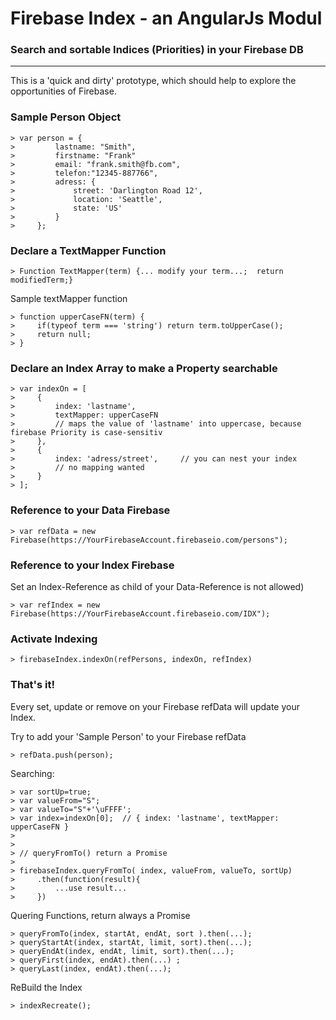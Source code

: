 # Firebase Index - an AngularJs Modul #


### Search and sortable Indices (Priorities) in your Firebase DB
----------


This is a 'quick and dirty' prototype, which should help to explore the opportunities of Firebase. 


### Sample Person Object
    
	> var person = {
	>         lastname: "Smith",
	>         firstname: "Frank"
	>         email: "frank.smith@fb.com",
	>         telefon:"12345-887766",
	>         adress: {
	>             street: 'Darlington Road 12',
	>             location: 'Seattle',
	>             state: 'US'
	>         }
	>     };


### Declare a TextMapper Function

	> Function TextMapper(term) {... modify your term...;  return modifiedTerm;} 

Sample textMapper function 

	> function upperCaseFN(term) {
	>     if(typeof term === 'string') return term.toUpperCase();
	>     return null;        
	> }

### Declare an Index Array to make a Property searchable   

	> var indexOn = [
	>     {
	>         index: 'lastname',
	>         textMapper: upperCaseFN
	>         // maps the value of 'lastname' into uppercase, because firebase Priority is case-sensitiv
	>     },
	>     {
	>         index: 'adress/street',     // you can nest your index
	>         // no mapping wanted
	>     }
	> ]; 

 


### Reference to your Data Firebase


	> var refData = new Firebase(https://YourFirebaseAccount.firebaseio.com/persons");     

### Reference to your Index Firebase 

Set an Index-Reference as child of your Data-Reference is not allowed)


	> var refIndex = new Firebase(https://YourFirebaseAccount.firebaseio.com/IDX");        

### Activate Indexing 


	> firebaseIndex.indexOn(refPersons, indexOn, refIndex)

### That's it! 

Every set, update or remove on your Firebase refData will update your Index. 

Try to add your 'Sample Person' to your Firebase refData



	> refData.push(person); 

  

Searching:

	> var sortUp=true;
	> var valueFrom="S";
	> var valueTo="S"+'\uFFFF';
	> var index=indexOn[0];  // { index: 'lastname', textMapper: upperCaseFN }  
	> 
	> 
	> // queryFromTo() return a Promise
	>  
	> firebaseIndex.queryFromTo( index, valueFrom, valueTo, sortUp)
	>     .then(function(result){         
	>         ...use result...       
	>     })
     
	
Quering Functions, return always a Promise

	> queryFromTo(index, startAt, endAt, sort ).then(...);
	> queryStartAt(index, startAt, limit, sort).then(...); 
	> queryEndAt(index, endAt, limit, sort).then(...); 
	> queryFirst(index, endAt).then(...) ;
	> queryLast(index, endAt).then(...);

ReBuild the Index

	> indexRecreate();